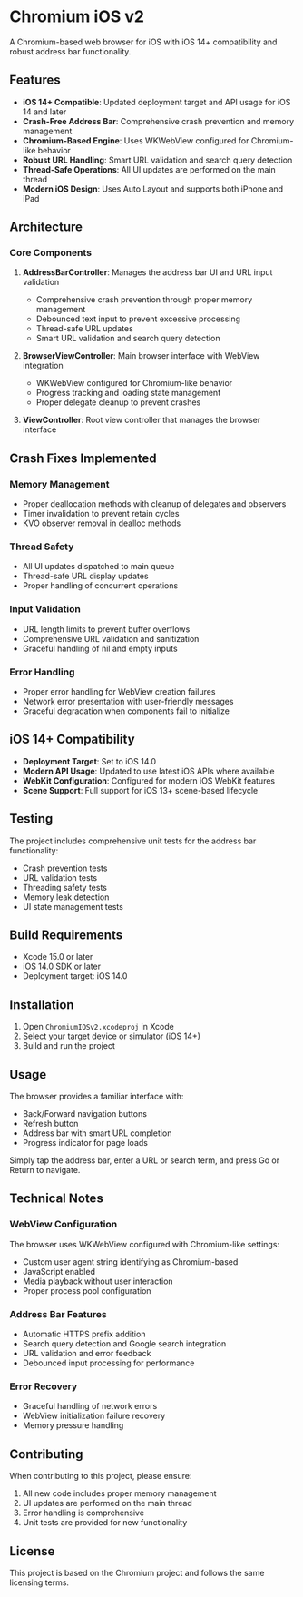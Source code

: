 # Chromium iOS v2

A Chromium-based web browser for iOS with iOS 14+ compatibility and robust address bar functionality.

## Features

- **iOS 14+ Compatible**: Updated deployment target and API usage for iOS 14 and later
- **Crash-Free Address Bar**: Comprehensive crash prevention and memory management
- **Chromium-Based Engine**: Uses WKWebView configured for Chromium-like behavior
- **Robust URL Handling**: Smart URL validation and search query detection
- **Thread-Safe Operations**: All UI updates are performed on the main thread
- **Modern iOS Design**: Uses Auto Layout and supports both iPhone and iPad

## Architecture

### Core Components

1. **AddressBarController**: Manages the address bar UI and URL input validation
   - Comprehensive crash prevention through proper memory management
   - Debounced text input to prevent excessive processing
   - Thread-safe URL updates
   - Smart URL validation and search query detection

2. **BrowserViewController**: Main browser interface with WebView integration
   - WKWebView configured for Chromium-like behavior
   - Progress tracking and loading state management
   - Proper delegate cleanup to prevent crashes

3. **ViewController**: Root view controller that manages the browser interface

## Crash Fixes Implemented

### Memory Management
- Proper deallocation methods with cleanup of delegates and observers
- Timer invalidation to prevent retain cycles
- KVO observer removal in dealloc methods

### Thread Safety
- All UI updates dispatched to main queue
- Thread-safe URL display updates
- Proper handling of concurrent operations

### Input Validation
- URL length limits to prevent buffer overflows
- Comprehensive URL validation and sanitization
- Graceful handling of nil and empty inputs

### Error Handling
- Proper error handling for WebView creation failures
- Network error presentation with user-friendly messages
- Graceful degradation when components fail to initialize

## iOS 14+ Compatibility

- **Deployment Target**: Set to iOS 14.0
- **Modern API Usage**: Updated to use latest iOS APIs where available
- **WebKit Configuration**: Configured for modern iOS WebKit features
- **Scene Support**: Full support for iOS 13+ scene-based lifecycle

## Testing

The project includes comprehensive unit tests for the address bar functionality:

- Crash prevention tests
- URL validation tests
- Threading safety tests
- Memory leak detection
- UI state management tests

## Build Requirements

- Xcode 15.0 or later
- iOS 14.0 SDK or later
- Deployment target: iOS 14.0

## Installation

1. Open `ChromiumIOSv2.xcodeproj` in Xcode
2. Select your target device or simulator (iOS 14+)
3. Build and run the project

## Usage

The browser provides a familiar interface with:
- Back/Forward navigation buttons
- Refresh button
- Address bar with smart URL completion
- Progress indicator for page loads

Simply tap the address bar, enter a URL or search term, and press Go or Return to navigate.

## Technical Notes

### WebView Configuration
The browser uses WKWebView configured with Chromium-like settings:
- Custom user agent string identifying as Chromium-based
- JavaScript enabled
- Media playback without user interaction
- Proper process pool configuration

### Address Bar Features
- Automatic HTTPS prefix addition
- Search query detection and Google search integration
- URL validation and error feedback
- Debounced input processing for performance

### Error Recovery
- Graceful handling of network errors
- WebView initialization failure recovery
- Memory pressure handling

## Contributing

When contributing to this project, please ensure:
1. All new code includes proper memory management
2. UI updates are performed on the main thread
3. Error handling is comprehensive
4. Unit tests are provided for new functionality

## License

This project is based on the Chromium project and follows the same licensing terms.